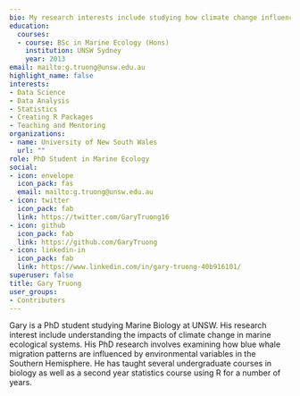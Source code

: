 ```yaml
---
bio: My research interests include studying how climate change influences marine systems
education:
  courses:
  - course: BSc in Marine Ecology (Hons)
    institution: UNSW Sydney
    year: 2013
email: mailto:g.truong@unsw.edu.au
highlight_name: false
interests:
- Data Science
- Data Analysis
- Statistics
- Creating R Packages
- Teaching and Mentoring
organizations:
- name: University of New South Wales
  url: ""
role: PhD Student in Marine Ecology
social:
- icon: envelope
  icon_pack: fas
  email: mailto:g.truong@unsw.edu.au
- icon: twitter
  icon_pack: fab
  link: https://twitter.com/GaryTruong16
- icon: github
  icon_pack: fab
  link: https://github.com/GaryTruong
- icon: linkedin-in
  icon_pack: fab
  link: https://www.linkedin.com/in/gary-truong-40b916101/
superuser: false
title: Gary Truong
user_groups:
- Contributers
---
```


Gary is a PhD student studying Marine Biology at UNSW. His research interest include understanding the impacts of climate change in marine ecological systems. His PhD research involves examining how blue whale migration patterns are influenced by environmental variables in the Southern Hemisphere. He has taught several undergraduate courses in biology as well as a second year statistics course using R for a number of years.
